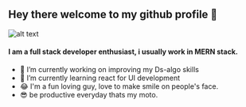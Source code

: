 ## Hey there welcome to my github profile 👋
![alt text](https://tech.small-improvements.com/wp-content/uploads/2018/02/2018-02-07-17-37-09.gif)

#### I am a full stack developer enthusiast, i usually work in MERN stack.

- 🔭 I’m currently working on improving my Ds-algo skills
- 🌱 I’m currently learning react for UI development
- 😂  I'm a fun loving guy, love to make smile on people's face.
- 😎 be productive everyday thats my moto.
